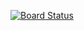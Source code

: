 [![Board Status](https://dev.azure.com/aiw-devops/68826c10-de32-4d34-8bf2-c56fc51d1370/b686b28f-1f55-403c-9edf-79eb094d8db5/_apis/work/boardbadge/feb8433e-744e-43e7-8bf2-2263b172c95b)](https://dev.azure.com/aiw-devops/68826c10-de32-4d34-8bf2-c56fc51d1370/_boards/board/t/b686b28f-1f55-403c-9edf-79eb094d8db5/Microsoft.RequirementCategory)